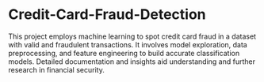 # Credit-Card-Fraud-Detection
This project employs machine learning to spot credit card fraud in a dataset with valid and fraudulent transactions. It involves model exploration, data preprocessing, and feature engineering to build accurate classification models. Detailed documentation and insights aid understanding and further research in financial security.

